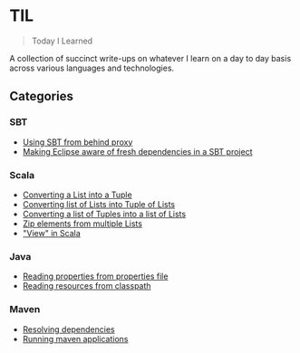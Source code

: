 # TIL
> Today I Learned

A collection of succinct write-ups on whatever I learn on a day to day basis across various languages and technologies.

## Categories
### SBT
- [Using SBT from behind proxy](https://github.com/codingkapoor/til/blob/master/sbt/using-sbt-from-behind-proxy.md)
- [Making Eclipse aware of fresh dependencies in a SBT project](https://github.com/codingkapoor/til/blob/master/sbt/making-eclipse-aware-of-fresh-dependencies.md)

### Scala
- [Converting a List into a Tuple](https://github.com/codingkapoor/til/blob/master/scala/converting-a-list-into-a-tuple.md)
- [Converting list of Lists into Tuple of Lists](https://github.com/codingkapoor/til/blob/master/scala/converting-list-of-lists-into-tuple-of-lists.md)
- [Converting a list of Tuples into a list of Lists](https://github.com/codingkapoor/til/blob/master/scala/converting-list-of-tuples-into-list-of-lists.md)
- [Zip elements from multiple Lists](https://github.com/codingkapoor/til/blob/master/scala/zip-elements-from-multiple-lists.md)
- ["View" in Scala](https://github.com/codingkapoor/til/blob/master/scala/views-in-scala.md)

### Java
- [Reading properties from properties file](https://github.com/codingkapoor/til/blob/master/java/reading-properties-from-properties-file.md)
- [Reading resources from classpath](https://github.com/codingkapoor/til/blob/master/java/reading-resources-from-classpath.md)

### Maven
- [Resolving dependencies](https://github.com/codingkapoor/til/blob/master/maven/resolving-dependencies.md)
- [Running maven applications](https://github.com/codingkapoor/til/blob/master/maven/running-maven-application.md)
